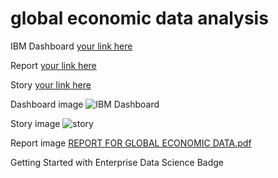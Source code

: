 # global economic data analysis
IBM Dashboard
[your link here](https://us3.ca.analytics.ibm.com/bi/?perspective=dashboard&pathRef=.public_folders%2FIBM_dashboard%2FIBM%2Bdashboard&action=view&mode=dashboard&subView=model0000018a4a3be997_00000000)


Report
[your link here](https://us3.ca.analytics.ibm.com/bi/?pathRef=.public_folders%2FReport%2FReport&action=run&format=HTML&prompt=false)


Story
[your link here](https://us3.ca.analytics.ibm.com/bi/?perspective=story&pathRef=.public_folders%2Fstory%2FSTORY&action=view&sceneId=-1&sceneTime=0)



Dashboard image
![IBM Dashboard](https://github.com/MONISHASRI12/Global-Economic-data/assets/129637211/d93e224f-0e96-4c86-bf44-41a74fd10688)



Story image
![story](https://github.com/MONISHASRI12/Global-Economic-data/assets/129637211/47d821b9-299a-4a65-aac8-2f1dac09fb84)



Report image
[REPORT FOR GLOBAL ECONOMIC DATA.pdf](https://github.com/MONISHASRI12/Global-Economic-data/files/12503408/REPORT.FOR.GLOBAL.ECONOMIC.DATA.pdf)



Getting Started with Enterprise Data Science Badge

